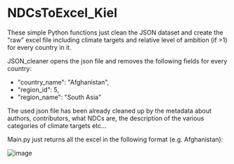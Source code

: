 # NDCsToExcel_Kiel


These simple Python functions just clean the JSON dataset and create the "raw" excel file including climate targets and relative level of ambition (if >1)
for every country in it. 

JSON_cleaner opens the json file and removes the following fields for every country:
  - "country_name": "Afghanistan",
  - "region_id": 5,
  - "region_name": "South Asia"
  
The used json file has been already cleaned up by the metadata about authors, contributors, what NDCs are, the description of the various categories of climate targets etc...

Main.py just returns all the excel in the following format (e.g. Afghanistan):

![image](https://user-images.githubusercontent.com/103948003/234531133-56d722b5-1df3-42ce-8136-98ca27405db4.png)


